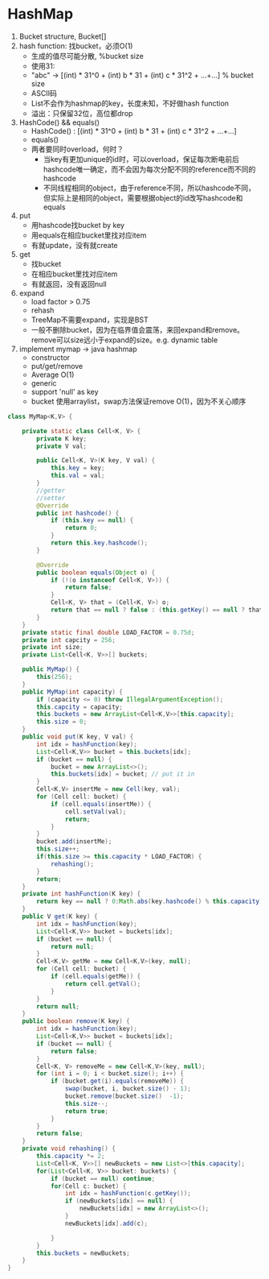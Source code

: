 # HashMap
1. Bucket structure, Bucket[]
2. hash function: 找bucket，必须O(1)
   - 生成的值尽可能分散, %bucket size
   -  使用31: 
   -  "abc" -> [(int)  * 31^0 + (int) b * 31 + (int) c * 31^2 + ...+...] % bucket size
   -  ASCII码
   -  List不会作为hashmap的key，长度未知，不好做hash function
   -  溢出：只保留32位，高位都drop
3. HashCode() && equals()
   - HashCode() : [(int)  * 31^0 + (int) b * 31 + (int) c * 31^2 + ...+...]
   - equals()
   - 两者要同时overload，何时？
     - 当key有更加unique的id时，可以overload，保证每次断电前后hashcode唯一确定，而不会因为每次分配不同的reference而不同的hashcode
     - 不同线程相同的object，由于reference不同，所以hashcode不同，但实际上是相同的object，需要根据object的id改写hashcode和equals
4. put
   - 用hashcode找bucket by key
   - 用equals在相应bucket里找对应item
   - 有就update，没有就create
5. get
   - 找bucket
   - 在相应bucket里找对应item
   - 有就返回，没有返回null
6. expand
   - load factor > 0.75
   - rehash
   - TreeMap不需要expand，实现是BST
   - 一般不删除bucket，因为在临界值会震荡，来回expand和remove。remove可以size远小于expand的size。e.g. dynamic table
7. implement mymap -> java hashmap
   - constructor
   - put/get/remove
   - Average O(1)
   - generic
   - support 'null' as key
   - bucket 使用arraylist，swap方法保证remove O(1)，因为不关心顺序
```java
class MyMap<K,V> {

    private static class Cell<K, V> {
        private K key;
        private V val;   

        public Cell<K, V>(K key, V val) {
            this.key = key;
            this.val = val;
        }
        //getter
        //setter
        @Override
        public int hashcode() {
            if (this.key == null) {
                return 0;
            }
            return this.key.hashcode();
        }

        @Override
        public boolean equals(Object o) {
            if (!(o instanceof Cell<K, V>)) {
                return false;
            }
            Cell<K, V> that = (Cell<K, V>) o;
            return that == null ? false : (this.getKey() == null ? that.getKey() == null : that.getKey().equals(this.getKey()));
        }
    }
    private static final double LOAD_FACTOR = 0.75d;
    private int capcity = 256;
    private int size;
    private List<Cell<K, V>>[] buckets;

    public MyMap() {
        this(256);
    }
    public MyMap(int capacity) {
        if (capacity <= 0) throw IllegalArgumentException();
        this.capcity = capacity;
        this.buckets = new ArrayList<Cell<K,V>>[this.capacity];
        this.size = 0;
    }
    public void put(K key, V val) {
        int idx = hashFunction(key);
        List<Cell<K,V>> bucket = this.buckets[idx];
        if (bucket == null) {
            bucket = new ArrayList<>();
            this.buckets[idx] = bucket; // put it in
        }
        Cell<K,V> insertMe = new Cell(key, val);
        for (Cell cell: bucket) {
            if (cell.equals(insertMe)) {
                cell.setVal(val);
                return;
            }
        }
        bucket.add(insertMe);
        this.size++;
        if(this.size >= this.capacity * LOAD_FACTOR) {
            rehashing();
        }
        return;
    }
    private int hashFunction(K key) {
        return key == null ? 0:Math.abs(key.hashcode() % this.capacity); //return 0是stable在range里
    }
    public V get(K key) {
        int idx = hashFunction(key);
        List<Cell<K,V>> bucket = buckets[idx];
        if (bucket == null) {
            return null;
        }
        Cell<K,V> getMe = new Cell<K,V>(key, null);
        for (Cell cell: bucket) {
            if (cell.equals(getMe)) {
                return cell.getVal();
            }
        }
        return null;
    }
    public boolean remove(K key) {
        int idx = hashFunction(key);
        List<Cell<K,V>> bucket = buckets[idx];
        if (bucket == null) {
            return false;
        }
        Cell<K, V> removeMe = new Cell<K,V>(key, null);
        for (int i = 0; i < bucket.size(); i++) {
            if (bucket.get(i).equals(removeMe)) {
                swap(bucket, i, bucket.size() - 1);
                bucket.remove(bucket.size()  -1);
                this.size--;
                return true;
            }
        }
        return false;
    }
    private void rehashing() {
        this.capacity *= 2;
        List<Cell<K, V>>[] newBuckets = new List<>[this.capacity];
        for(List<Cell<K, V>> bucket: buckets) {
            if (bucket == null) continue;
            for(Cell c: bucket) {
                int idx = hashFunction(c.getKey());
                if (newBuckets[idx] == null) {
                    newBuckets[idx] = new ArrayList<>();
                }
                newBuckets[idx].add(c);

            }
        }
        this.buckets = newBuckets;
    }
}
```